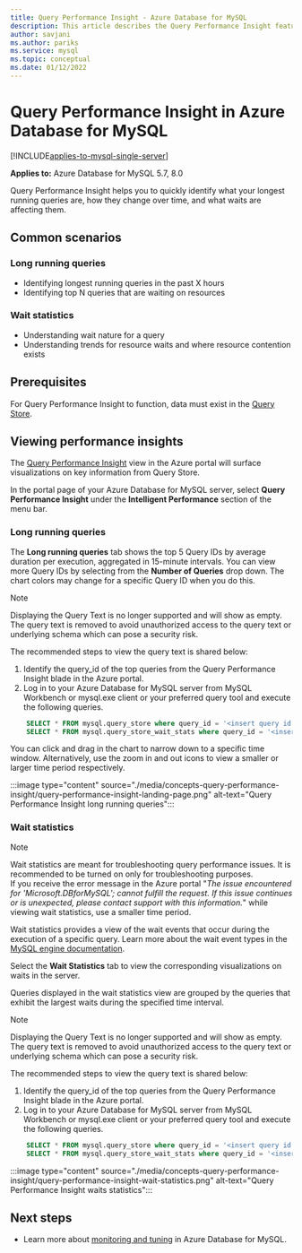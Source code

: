 ```yaml
---
title: Query Performance Insight - Azure Database for MySQL
description: This article describes the Query Performance Insight feature in Azure Database for MySQL
author: savjani
ms.author: pariks
ms.service: mysql
ms.topic: conceptual
ms.date: 01/12/2022
---
```

# Query Performance Insight in Azure Database for MySQL

[!INCLUDE[applies-to-mysql-single-server](includes/applies-to-mysql-single-server.md)]

**Applies to:** Azure Database for MySQL 5.7, 8.0

Query Performance Insight helps you to quickly identify what your longest running queries are, how they change over time, and what waits are affecting them.

## Common scenarios

### Long running queries

- Identifying longest running queries in the past X hours
- Identifying top N queries that are waiting on resources
 
### Wait statistics

- Understanding wait nature for a query
- Understanding trends for resource waits and where resource contention exists

## Prerequisites

For Query Performance Insight to function, data must exist in the [Query Store](concepts-query-store.md).

## Viewing performance insights

The [Query Performance Insight](concepts-query-performance-insight.md) view in the Azure portal will surface visualizations on key information from Query Store.

In the portal page of your Azure Database for MySQL server, select **Query Performance Insight** under the **Intelligent Performance** section of the menu bar.

### Long running queries

The **Long running queries** tab shows the top 5 Query IDs by average duration per execution, aggregated in 15-minute intervals. You can view more Query IDs by selecting from the **Number of Queries** drop down. The chart colors may change for a specific Query ID when you do this.

> [!Note]
>  Displaying the Query Text is no longer supported and will show as empty. The query text is removed to avoid unauthorized access to the query text or underlying schema which can pose a security risk.

The recommended steps to view the query text is shared below:
 1. Identify the query_id of the top queries from the Query Performance Insight blade in the Azure portal.
1. Log in to your Azure Database for MySQL server from MySQL Workbench or mysql.exe client or your preferred query tool and execute the following queries.
 
```sql
    SELECT * FROM mysql.query_store where query_id = '<insert query id from Query performance insight blade in Azure portal';  // for queries in Query Store
    SELECT * FROM mysql.query_store_wait_stats where query_id = '<insert query id from Query performance insight blade in Azure portal';  // for wait statistics
```

You can click and drag in the chart to narrow down to a specific time window. Alternatively, use the zoom in and out icons to view a smaller or larger time period respectively.

:::image type="content" source="./media/concepts-query-performance-insight/query-performance-insight-landing-page.png" alt-text="Query Performance Insight long running queries"::: 

### Wait statistics

> [!NOTE]
> Wait statistics are meant for troubleshooting query performance issues. It is recommended to be turned on only for troubleshooting purposes. <br>If you receive the error message in the Azure portal "*The issue encountered for 'Microsoft.DBforMySQL'; cannot fulfill the request. If this issue continues or is unexpected, please contact support with this information.*" while viewing wait statistics, use a smaller time period.

Wait statistics provides a view of the wait events that occur during the execution of a specific query. Learn more about the wait event types in the [MySQL engine documentation](https://go.microsoft.com/fwlink/?linkid=2098206).

Select the **Wait Statistics** tab to view the corresponding visualizations on waits in the server.

Queries displayed in the wait statistics view are grouped by the queries that exhibit the largest waits during the specified time interval.

> [!Note]
>  Displaying the Query Text is no longer supported and will show as empty. The query text is removed to avoid unauthorized access to the query text or underlying schema which can pose a security risk.

The recommended steps to view the query text is shared below:
 1. Identify the query_id of the top queries from the Query Performance Insight blade in the Azure portal.
1. Log in to your Azure Database for MySQL server from MySQL Workbench or mysql.exe client or your preferred query tool and execute the following queries.
 
```sql
    SELECT * FROM mysql.query_store where query_id = '<insert query id from Query performance insight blade in Azure portal';  // for queries in Query Store
    SELECT * FROM mysql.query_store_wait_stats where query_id = '<insert query id from Query performance insight blade in Azure portal';  // for wait statistics
```

:::image type="content" source="./media/concepts-query-performance-insight/query-performance-insight-wait-statistics.png" alt-text="Query Performance Insight waits statistics":::

## Next steps

- Learn more about [monitoring and tuning](concepts-monitoring.md) in Azure Database for MySQL.